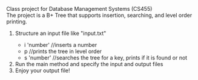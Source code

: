 </h1>Class project for Database Management Systems (CS455)</h1>
<div>The project is a B+ Tree that supports insertion, searching, and 
level order printing.</div>
<ol>
  <li>Structure an input file like "input.txt"</li>
  	<ul>
  		<li> i 'number' //inserts a number</li>
  		<li> p          //prints the tree in level order</li>
  		<li> s 'number' //searches the tree for a key, prints if it is found or not</li>
  	</ul>
  <li>Run the main method and specify the input and output files</li>
  <li>Enjoy your output file!</li>
</ol>
